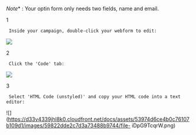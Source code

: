 *Note** : Your optin form only needs two fields, name and email.

1

     Inside your campaign, double-click your webform to edit: 

![](https://d33v4339jhl8k0.cloudfront.net/docs/assets/53974d6ce4b0c76107b109d1/images/59822d5e2c7d3a73488b973f/file-34T74nPQbI.png)

2

     Click the 'Code' tab: 

![](https://d33v4339jhl8k0.cloudfront.net/docs/assets/53974d6ce4b0c76107b109d1/images/59822da9042863033a1b979a/file-5sdZWJT74N.png)

3

     Select 'HTML Code (unstyled)' and copy your HTML code into a text editor: 

![](https://d33v4339jhl8k0.cloudfront.net/docs/assets/53974d6ce4b0c76107b109d1/images/59822dde2c7d3a73488b9744/file-
iDpG9TcqrW.png)

